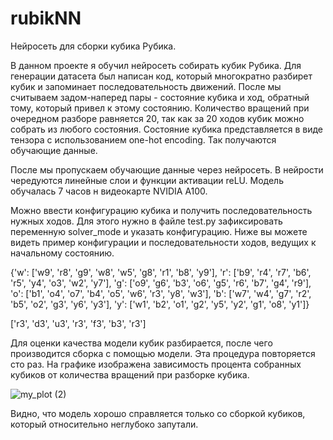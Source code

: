 # rubikNN
Нейросеть для сборки кубика Рубика.

В данном проекте я обучил нейросеть собирать кубик Рубика. Для генерации датасета был написан код, который многократно разбирет кубик и запоминает последовательность движений.
После мы считываем задом-наперед пары - состояние кубика и ход, обратный тому, который привел к этому состоянию. Количество вращений при очередном разборе равняется 20, так как за 20 ходов кубик можно собрать из любого состояния. Состояние кубика представляется в виде тензора с использованием one-hot encoding. Так получаются обучающие данные.

После мы пропускаем обучающие данные через нейросеть. В нейрости чередуются линейные слои и функции активации reLU. Модель обучалась 7 часов н видеокарте NVIDIA A100.

Можно ввести конфигурацию кубика и получить последовательность нужных ходов. Для этого нужно в файле test.py зафиксировать переменную solver_mode и указать конфигурацию.
Ниже вы можете видеть пример конфигурации и последовательности ходов, ведущих к начальному состоянию.

{'w': ['w9', 'r8', 'g9', 'w8', 'w5', 'g8', 'r1', 'b8', 'y9'], 'r': ['b9', 'r4', 'r7', 'b6', 'r5', 'y4', 'o3', 'w2', 'y7'], 'g': ['o9', 'g6', 'b3', 'o6', 'g5', 'r6', 'b7', 'g4', 'r9'], 'o': ['b1', 'o4', 'o7', 'b4', 'o5', 'w6', 'r3', 'y8', 'w3'], 'b': ['w7', 'w4', 'g7', 'r2', 'b5', 'o2', 'g3', 'y6', 'y3'], 'y': ['w1', 'b2', 'o1', 'g2', 'y5', 'y2', 'g1', 'o8', 'y1']}

['r3', 'd3', 'u3', 'r3', 'f3', 'b3', 'r3']

Для оценки качества модели кубик разбирается, после чего производится сборка с помощью модели. Эта процедура повторяется сто раз. На графике изображена зависимость процента собранных кубиков от количества вращений при разборке кубика. 

![my_plot (2)](https://github.com/user-attachments/assets/8a8d649a-1594-4608-84ea-4485d79a9852)

Видно, что модель хорошо справляется только со сборкой кубиков, который относительно неглубоко запутали. 














